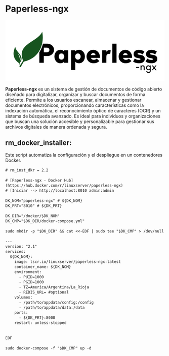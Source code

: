 # Paperless-ngx
![](./paperless-ngx-banner.png)

**Paperless-ngx** es un sistema de gestión de documentos de código abierto diseñado para digitalizar, organizar y buscar documentos de forma eficiente. Permite a los usuarios escanear, almacenar y gestionar documentos electrónicos, proporcionando características como la indexación automática, el reconocimiento óptico de caracteres (OCR) y un sistema de búsqueda avanzado. Es ideal para individuos y organizaciones que buscan una solución accesible y personalizable para gestionar sus archivos digitales de manera ordenada y segura.


## rm_docker_installer:
Este script automatiza la configuración y el despliegue en un contenedores Docker.

```shell
# rm_inst_dkr = 2.2

# [Paperless-ngx - Docker Hub](https://hub.docker.com/r/linuxserver/paperless-ngx)
# [Iniciar --> http://localhost:8010 admin:admin

DK_NOM="paperless-ngx" # ${DK_NOM}
DK_PRT="8010" # ${DK_PRT}

DK_DIR="/docker/$DK_NOM"
DK_CMP="$DK_DIR/docker-compose.yml"

sudo mkdir -p "$DK_DIR" && cat <<-EOF | sudo tee "$DK_CMP" > /dev/null

---
version: "2.1"
services:
  ${DK_NOM}:
    image: lscr.io/linuxserver/paperless-ngx:latest
    container_name: ${DK_NOM}
    environment:
      - PUID=1000
      - PGID=1000
      - TZ=America/Argentina/La_Rioja
      - REDIS_URL= #optional
    volumes:
      - /path/to/appdata/config:/config
      - /path/to/appdata/data:/data
    ports:
      - ${DK_PRT}:8000
    restart: unless-stopped

    
EOF

sudo docker-compose -f "$DK_CMP" up -d
```
